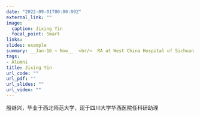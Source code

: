 ```yaml
---
date: "2022-09-01T00:00:00Z"
external_link: ""
image:
  caption: Jixing Yin
  focal_point: Smart
links:
slides: example
summary: __Jan-16 ~ Now__  <br/>  RA at West China Hospital of Sichuan University
tags:
- Alumni
title: Jixing Yin
url_code: ""
url_pdf: ""
url_slides: ""
url_video: ""
---
```

殷继兴，毕业于西北师范大学，现于四川大学华西医院任科研助理
